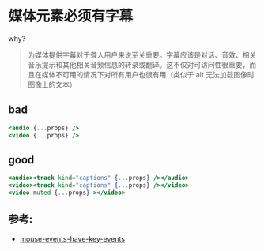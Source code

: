 # 媒体元素必须有字幕

why?

> 为媒体提供字幕对于聋人用户来说至关重要。字幕应该是对话、音效、相关音乐提示和其他相关音频信息的转录或翻译。这不仅对可访问性很重要，而且在媒体不可用的情况下对所有用户也很有用（类似于 alt 无法加载图像时图像上的文本）

## bad

```jsx
<audio {...props} />
<video {...props} />
```

## good

```jsx
<audio><track kind="captions" {...props} /></audio>
<video><track kind="captions" {...props} /></video>
<video muted {...props} ></video>
```

## 参考:

- [mouse-events-have-key-events](https://github.com/jsx-eslint/eslint-plugin-react/blob/c42b624d0fb9ad647583a775ab9751091eec066f/docs/rules/mouse-events-have-key-events)
